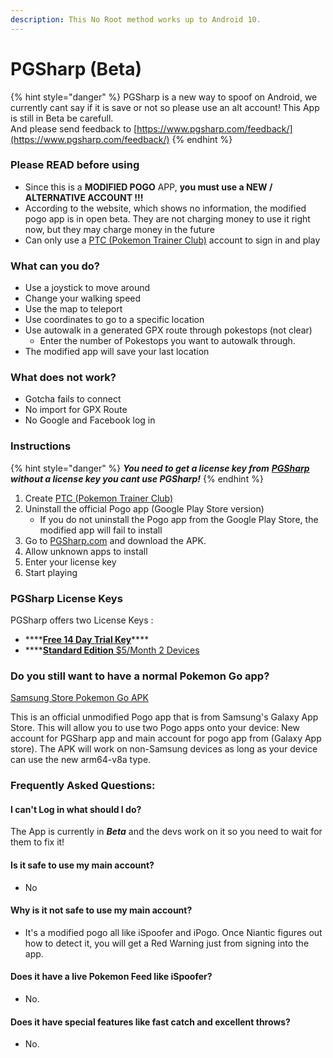 ```yaml
---
description: This No Root method works up to Android 10.
---
```


# PGSharp \(Beta\)

{% hint style="danger" %}
PGSharp is a new way to spoof on Android, we currently cant say if it is save or not so please use an alt account! This App is still in Beta be carefull.  
And please send feedback to [https://www.pgsharp.com/feedback/](https://www.pgsharp.com/feedback/)
{% endhint %}

###  **Please READ before using** 

* Since this is a **MODIFIED POGO** APP, **you must use a NEW / ALTERNATIVE ACCOUNT !!!**
* According to the website, which shows no information, the modified pogo app is in open beta. They are not charging money to use it right now, but they may charge money in the future
* Can only use a [PTC \(Pokemon Trainer Club\)](https://club.pokemon.com/) account to sign in and play

### **What can you do?**

* Use a joystick to move around
* Change your walking speed
* Use the map to teleport
* Use coordinates to go to a specific location
* Use autowalk in a generated GPX route through pokestops \(not clear\)
  * Enter the number of Pokestops you want to autowalk through.
* The modified app will save your last location

### **What does not work?**

* Gotcha fails to connect
* No import for GPX Route
* No Google and Facebook log in

###  **Instructions**

{% hint style="danger" %}
_**You need to get a license key from**_ [_**PGSharp**_](https://www.pgsharp.com/manage/cart.php?gid=1) _**without a license key you cant use PGSharp!**_
{% endhint %}

1. Create [PTC \(Pokemon Trainer Club\)](https://club.pokemon.com/)
2. Uninstall the official Pogo app \(Google Play Store version\)
   * If you do not uninstall the Pogo app from the Google Play Store, the modified app will fail to install
3.  Go to [PGSharp.com](https://www.pgsharp.com/) and download the APK.
4. Allow unknown apps to install
5. Enter your license key
6. Start playing

### PGSharp License Keys

PGSharp offers two License Keys :

* \*\*\*\*[**Free 14 Day Trial Key**](https://manage.pgsharp.com/cart.php?a=add&pid=2)\*\*\*\*
* \*\*\*\*[**Standard Edition** $5/Month 2 Devices](https://manage.pgsharp.com/cart.php?a=add&pid=1)

###  **Do you still want to have a normal Pokemon Go app?**

[Samsung Store Pokemon Go APK](https://www.apkmirror.com/apk/niantic-inc/pokemon-go-samsung-galaxy-apps-version/)

This is an official unmodified Pogo app that is from Samsung's Galaxy App Store. This will allow you to use two Pogo apps onto your device: New account for PGSharp app and main account for pogo app from \(Galaxy App store\). The APK  will work on non-Samsung devices as long as your device can use the new arm64-v8a type.  


### **Frequently Asked Questions:**

#### **I can't Log in what should I do?**

The App is currently in _**Beta**_ and the devs work on it so you need to wait for them to fix it!

#### Is it safe to use my main account?

* No

#### Why is it not safe to use my main account?

* It's a modified pogo all like iSpoofer and iPogo. Once Niantic figures out how to detect it, you will get a Red Warning just from signing into the app.

#### Does it have a live Pokemon Feed like iSpoofer?

* No.

#### Does it have special features like fast catch and excellent throws?

* No.




